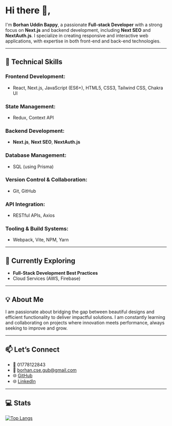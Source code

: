 # Hi there 👋,

I'm **Borhan Uddin Bappy**, a passionate **Full-stack Developer** with a strong focus on **Next.js** and backend development, including **Next SEO** and **NextAuth.js**. I specialize in creating responsive and interactive web applications, with expertise in both front-end and back-end technologies.

---

## 🚀 Technical Skills

### Frontend Development:
- React, Next.js, JavaScript (ES6+), HTML5, CSS3, Tailwind CSS, Chakra UI

### State Management:
- Redux, Context API

### Backend Development:
- **Next.js**, **Next SEO**, **NextAuth.js**

### Database Management:
- SQL (using Prisma)

### Version Control & Collaboration:
- Git, GitHub

### API Integration:
- RESTful APIs, Axios

### Tooling & Build Systems:
- Webpack, Vite, NPM, Yarn

---

## 🌱 Currently Exploring

- **Full-Stack Development Best Practices**
- Cloud Services (AWS, Firebase)

---

## 💡 About Me

I am passionate about bridging the gap between beautiful designs and efficient functionality to deliver impactful solutions. I am constantly learning and collaborating on projects where innovation meets performance, always seeking to improve and grow.

---

## 📫 Let’s Connect

- 📱 01778122843
- 📧 borhan.cse.gub@gmail.com
- 🌐 [GitHub](https://github.com/BorhanBappy)
- 🌐 [LinkedIn](https://www.linkedin.com/in/borhan-uddin-537a3417b/)

---

## 💻 Stats

[![Top Langs](https://github-readme-stats.vercel.app/api/top-langs/?username=BorhanBappy)](https://github.com/anuraghazra/github-readme-stats)

<p align="left">
  <img src="https://komarev.com/ghpvc/?username=BorhanBappy&label=Profile%20views&color=green&style=flat" alt="Borhan
